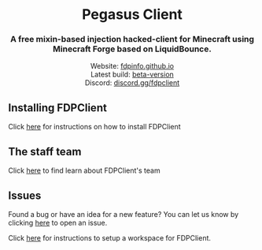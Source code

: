 <div align="center">
<h1>Pegasus Client</h1>
<h3>A free mixin-based injection hacked-client for Minecraft using Minecraft Forge based on LiquidBounce.</h3>
Website: <a href="">fdpinfo.github.io</a><br>
Latest build: <a href="">beta-version</a><br>
Discord: <a href="https://discord.gg/WV6qPzyqTx">discord.gg/fdpclient </a><br>
</div>

## Installing FDPClient
Click [here](docs/INSTALLING.md) for instructions on how to install FDPClient

## The staff team
Click [here](docs/TEAM.md) to find learn about FDPClient's team

## Issues
Found a bug or have an idea for a new feature? You can let us know by clicking [here]() to open an issue.

Click [here](docs/WORKSPACE.md) for instructions to setup a workspace for FDPClient.

